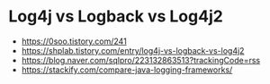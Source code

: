# Log4j vs Logback vs Log4j2

- https://0soo.tistory.com/241
- https://shplab.tistory.com/entry/log4j-vs-logback-vs-log4j2
- https://blog.naver.com/sqlpro/223132863513?trackingCode=rss
- https://stackify.com/compare-java-logging-frameworks/